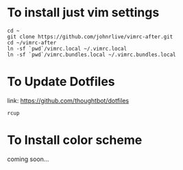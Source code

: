 # To install just vim settings

```
cd ~
git clone https://github.com/johnrlive/vimrc-after.git
cd ~/vimrc-after
ln -sf `pwd`/vimrc.local ~/.vimrc.local
ln -sf `pwd`/vimrc.bundles.local ~/.vimrc.bundles.local
```


# To Update Dotfiles 
link: https://github.com/thoughtbot/dotfiles

```
rcup
```

# To Install color scheme
coming soon...
